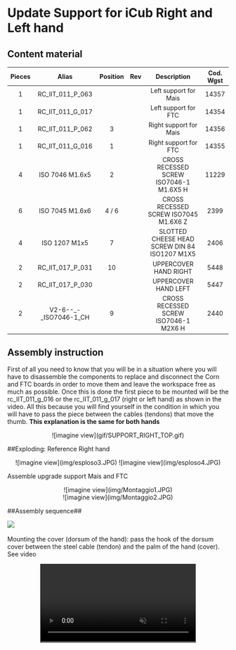 # **Update Support for iCub Right and Left hand**



## Content material

|  Pieces |     Alias           | Position | Rev |          Description                              |  Cod. Wgst |
|   :---: |    :---:            |  :---:   |:---:|             :---:                                 |   :---:   |
|     1   |  RC_IIT_011_P_063   |          |     |      Left support for Mais                        | 14357 |
|     1   | RC_IIT_011_G_017    |          |     |      Left support for FTC                         | 14354 | 
|     1   |  RC_IIT_011_P_062   |     3    |     |     Right support for Mais                        | 14356 |
|     1   |  RC_IIT_011_G_016   |     1    |     |     Right support for FTC                         | 14355 |
|     4   |  ISO 7046 M1.6x5    |     2    |     |     CROSS RECESSED SCREW ISO7046-1 M1.6X5 H       | 11229 |
|     6   | ISO 7045 M1.6x6     |  4 / 6   |     |     CROSS RECESSED SCREW ISO7045 M1.6X6 Z         |  2399 |
|     4   | ISO 1207 M1x5       |     7    |     |     SLOTTED CHEESE HEAD SCREW DIN 84 ISO1207 M1X5 |  2406 |
|     2   | RC_IIT_017_P_031    |    10    |     |     UPPERCOVER HAND RIGHT                         |  5448 |   
|     2   | RC_IIT_017_P_030    |          |     |     UPPERCOVER HAND LEFT                          |  5447 |      
|     2   |  V2-6--_-_ISO7046-1_CH |   9   |     |    CROSS RECESSED SCREW ISO7046-1 M2X6 H          |  2440 |

## Assembly instruction

First of all you need to know that you will be in a situation where you will have to disassemble the components to replace and disconnect the Corn and FTC boards  in order to move them and leave the workspace free as much as possible.
Once this is done the first piece to be mounted will be the rc_IIT_011_g_016 or the rc_IIT_011_g_017 (right or left hand) as shown in the video. All this because you will find yourself in the condition in which you will have to pass the piece between the cables (tendons) that move the thumb.
**This explanation is the same for both hands**

<center> ![imagine view](gif/SUPPORT_RIGHT_TOP.gif) </center>

##Exploding: 
Reference Right hand

<center> ![imagine view](img/esploso3.JPG) ![imagine view](img/esploso4.JPG)  </center>

Assemble upgrade support Mais and FTC 

<center> ![imagine view](img/Montaggio1.JPG) </center>

<center> ![imagine view](img/Montaggio2.JPG) </center>

##Assembly sequence##
<div width="100%">
    <img src="../gif/4.gif" width="2000px" height="auto" >
</div>

Mounting the cover (dorsum of the hand):
pass the hook of the dorsum cover between the steel cable (tendon) and the palm of the hand (cover).
See video

<video style="display: block;margin-left: auto;margin-right: auto;width:70%; border:solid 1px" controls autoplay muted>
    <source src="../movie/video.mp4">
</video>
